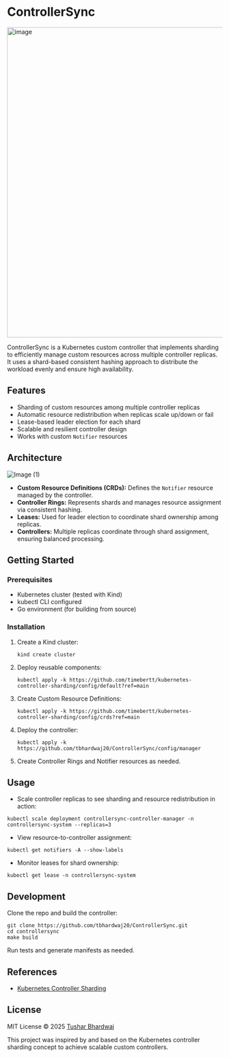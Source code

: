 # ControllerSync
<img width="1076" height="724" alt="image" src="https://github.com/user-attachments/assets/9b9953c2-9fae-4a0a-b6bd-f470f580b1a0" />


ControllerSync is a Kubernetes custom controller that implements sharding to efficiently manage custom resources across multiple controller replicas. It uses a shard-based consistent hashing approach to distribute the workload evenly and ensure high availability.

## Features

- Sharding of custom resources among multiple controller replicas  
- Automatic resource redistribution when replicas scale up/down or fail  
- Lease-based leader election for each shard  
- Scalable and resilient controller design  
- Works with custom `Notifier` resources  

## Architecture
![Image (1)](https://github.com/user-attachments/assets/c9d1ce1b-b40d-40e9-aad3-087bcadda498)

- **Custom Resource Definitions (CRDs):** Defines the `Notifier` resource managed by the controller.  
- **Controller Rings:** Represents shards and manages resource assignment via consistent hashing.  
- **Leases:** Used for leader election to coordinate shard ownership among replicas.  
- **Controllers:** Multiple replicas coordinate through shard assignment, ensuring balanced processing.

## Getting Started

### Prerequisites

- Kubernetes cluster (tested with Kind)  
- kubectl CLI configured  
- Go environment (for building from source)

### Installation

1. Create a Kind cluster:  
   ```
   kind create cluster
   ```
2. Deploy reusable components:
    ```
    kubectl apply -k https://github.com/timebertt/kubernetes-controller-sharding/config/default?ref=main
    ```
3. Create Custom Resource Definitions:
    ```
    kubectl apply -k https://github.com/timebertt/kubernetes-controller-sharding/config/crds?ref=main
    ```
4. Deploy the controller:
   ```
   kubectl apply -k https://github.com/tbhardwaj20/ControllerSync/config/manager
   ```
5. Create Controller Rings and Notifier resources as needed.

## Usage
- Scale controller replicas to see sharding and resource redistribution in action:

```
kubectl scale deployment controllersync-controller-manager -n controllersync-system --replicas=3
```
- View resource-to-controller assignment:

```
kubectl get notifiers -A --show-labels
```
- Monitor leases for shard ownership:

```
kubectl get lease -n controllersync-system
```

## Development
Clone the repo and build the controller:
```
git clone https://github.com/tbhardwaj20/ControllerSync.git
cd controllersync
make build
```
Run tests and generate manifests as needed.

## References
- [Kubernetes Controller Sharding](https://github.com/timebertt/kubernetes-controller-sharding)

## License
MIT License © 2025 [Tushar Bhardwaj](https://github.com/TuShArBhArDwA)

This project was inspired by and based on the Kubernetes controller sharding concept to achieve scalable custom controllers.

